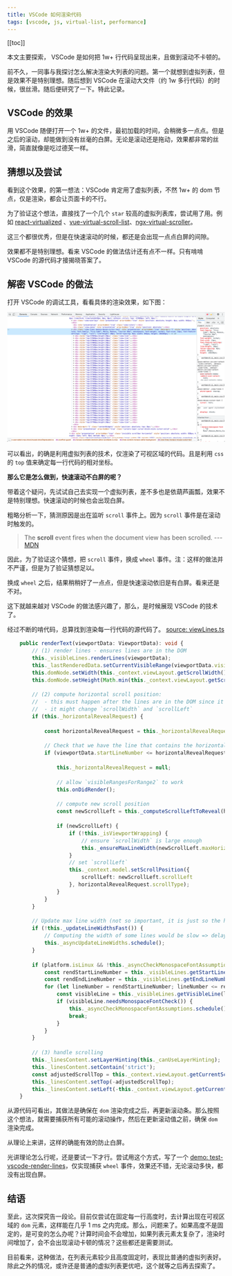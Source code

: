 ```yaml
---
title: VSCode 如何渲染代码
tags: [vscode, js, virtual-list, performance]
---
```


[[toc]]

本文主要探索， VSCode 是如何把 1w+ 行代码呈现出来，且做到滚动不卡顿的。

前不久，一同事与我探讨怎么解决渲染大列表的问题。第一个就想到虚拟列表，但是效果不是特别理想。随后想到 VSCode 在滚动大文件（约 1w 多行代码）的时候，很丝滑。随后便研究了一下。特此记录。

## VSCode 的效果

用 VSCode 随便打开一个 1w+ 的文件，最初加载的时间，会稍微多一点点。但是之后的滚动，却能做到没有丝毫的白屏。无论是滚动还是拖动，效果都非常的丝滑，简直就像是吃过德芙一样。

## 猜想以及尝试

看到这个效果，的第一想法：VSCode 肯定用了虚拟列表，不然 1w+ 的 dom 节点，仅是渲染，都会让页面卡的不行。

为了验证这个想法，直接找了一个几个 `star` 较高的虚拟列表库，尝试用了用。例如 [react-virtualized][react-virtualized] 、[vue-virtual-scroll-list][vue-virtual-scroll-list]、[ngx-virtual-scroller][ngx-virtual-scroller]。

这三个都很优秀，但是在快速滚动的时候，都还是会出现一点点白屏的间隙。

效果都不是特别理想。看来 VSCode 的做法估计还有点不一样。只有啃啃 VSCode 的源代码才接揭晓答案了。

## 解密 VSCode 的做法

打开 VSCode 的调试工具，看看具体的渲染效果，如下图：

![vscode render lines](./vscode-render-lines.png)

可以看出，的确是利用虚拟列表的技术，仅渲染了可视区域的代码。且是利用 `css` 的 `top` 值来确定每一行代码的相对坐标。

**那么它是怎么做到，快速滚动不白屏的呢？**

带着这个疑问，先试试自己去实现一个虚拟列表，差不多也是依葫芦画瓢，效果不是特别理想。快速滚动的时候也会出现白屏。

粗略分析一下，猜测原因是出在监听 `scroll` 事件上。因为 `scroll` 事件是在滚动时触发的。

> The **scroll** event fires when the document view has been scrolled. --- [MDN](https://developer.mozilla.org/en-US/docs/Web/API/Document/scroll_event)

因此，为了验证这个猜想，把 `scroll` 事件，换成 `wheel` 事件。注：这样的做法并不严谨，但是为了验证猜想足以。

换成 `wheel` 之后，结果稍稍好了一点点，但是快速滚动依旧是有白屏。看来还是不对。

这下就越来越对 VSCode 的做法感兴趣了，那么，是时候展现 VSCode 的技术了。

经过不断的啃代码，总算找到渲染每一行代码的源代码了。
[source: viewLines.ts](https://github.com/microsoft/vscode/blob/aa93eefe550167de3ca29aaa3d06f721a47594a3/src/vs/editor/browser/viewParts/lines/viewLines.ts#L559-L621)

```ts {2,61-62}
	public renderText(viewportData: ViewportData): void {
		// (1) render lines - ensures lines are in the DOM
		this._visibleLines.renderLines(viewportData);
		this._lastRenderedData.setCurrentVisibleRange(viewportData.visibleRange);
		this.domNode.setWidth(this._context.viewLayout.getScrollWidth());
		this.domNode.setHeight(Math.min(this._context.viewLayout.getScrollHeight(), 1000000));

		// (2) compute horizontal scroll position:
		//  - this must happen after the lines are in the DOM since it might need a line that rendered just now
		//  - it might change `scrollWidth` and `scrollLeft`
		if (this._horizontalRevealRequest) {

			const horizontalRevealRequest = this._horizontalRevealRequest;

			// Check that we have the line that contains the horizontal range in the viewport
			if (viewportData.startLineNumber <= horizontalRevealRequest.minLineNumber && horizontalRevealRequest.maxLineNumber <= viewportData.endLineNumber) {

				this._horizontalRevealRequest = null;

				// allow `visibleRangesForRange2` to work
				this.onDidRender();

				// compute new scroll position
				const newScrollLeft = this._computeScrollLeftToReveal(horizontalRevealRequest);

				if (newScrollLeft) {
					if (!this._isViewportWrapping) {
						// ensure `scrollWidth` is large enough
						this._ensureMaxLineWidth(newScrollLeft.maxHorizontalOffset);
					}
					// set `scrollLeft`
					this._context.model.setScrollPosition({
						scrollLeft: newScrollLeft.scrollLeft
					}, horizontalRevealRequest.scrollType);
				}
			}
		}

		// Update max line width (not so important, it is just so the horizontal scrollbar doesn't get too small)
		if (!this._updateLineWidthsFast()) {
			// Computing the width of some lines would be slow => delay it
			this._asyncUpdateLineWidths.schedule();
		}

		if (platform.isLinux && !this._asyncCheckMonospaceFontAssumptions.isScheduled()) {
			const rendStartLineNumber = this._visibleLines.getStartLineNumber();
			const rendEndLineNumber = this._visibleLines.getEndLineNumber();
			for (let lineNumber = rendStartLineNumber; lineNumber <= rendEndLineNumber; lineNumber++) {
				const visibleLine = this._visibleLines.getVisibleLine(lineNumber);
				if (visibleLine.needsMonospaceFontCheck()) {
					this._asyncCheckMonospaceFontAssumptions.schedule();
					break;
				}
			}
		}

		// (3) handle scrolling
		this._linesContent.setLayerHinting(this._canUseLayerHinting);
		this._linesContent.setContain('strict');
		const adjustedScrollTop = this._context.viewLayout.getCurrentScrollTop() - viewportData.bigNumbersDelta;
		this._linesContent.setTop(-adjustedScrollTop);
		this._linesContent.setLeft(-this._context.viewLayout.getCurrentScrollLeft());
	}
```

从源代码可看出，其做法是确保在 `dom` 渲染完成之后，再更新滚动条。那么按照这个想法，就需要捕获所有可能的滚动操作，然后在更新滚动值之前，确保 `dom` 渲染完成。

从理论上来讲，这样的确能有效的防止白屏。

光讲理论怎么行呢，还是要试一下才行。尝试用这个方式，写了一个 [demo: test-vscode-render-lines][vscode-render-lines-demo]，仅实现捕获 `wheel` 事件，效果还不错，无论滚动多快，都没有出现白屏。

## 结语

至此，这次探究告一段论。目前仅尝试在固定每一行高度时，去计算出现在可视区域的 `dom` 元素，这样能在几乎 1 ms
之内完成。那么，问题来了。如果高度不是固定的，是可变的怎么办呢？计算时间会不会增加，如果列表元素太复杂了，渲染时间增加了，会不会出现滚动卡顿的情况？这些都还是需要测试。

目前看来，这种做法，在列表元素较少且高度固定时，表现比普通的虚拟列表好。除此之外的情况，或许还是普通的虚拟列表更优吧，这个就等之后再去探索了。

[react-virtualized]: https://bvaughn.github.io/react-virtualized/#/components/List
[vue-virtual-scroll-list]: https://tangbc.github.io/vue-virtual-scroll-list/#/keep-state
[ngx-virtual-scroller]: https://rintoj.github.io/ngx-virtual-scroller/demo
[vscode-render-lines-demo]: https://0x-jerry.github.io/test-vscode-render-lines/
